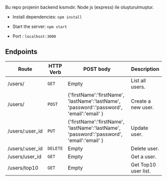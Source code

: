 Bu repo projenin backend kısmıdır. Node js (express) ile oluşturulmuştur. 

- Install dependencies: `npm install`

- Start the server: `npm start` 

- Port : `localhost:3000`

## Endpoints

| Route | HTTP Verb	 | POST body	 | Description	 |
| --- | --- | --- | --- |
| /users/ | `GET` | Empty | List all users. |
| /users/ | `POST` | {'firstName':'firstName', 'lastName':'lastName', 'password':'password', 'email':'email' } | Create a new user. |
| /users/:user_id | `PUT` | {'firstName':'firstName', 'lastName':'lastName', 'password':'password', 'email':'email' } | Update user. |
| /users/:user_id | `DELETE` | Empty | Delete user. |
| /users/user_id | `GET` | Empty | Get a user. |
| /users/top10 | `GET` | Empty | Get Top10  user list. |

